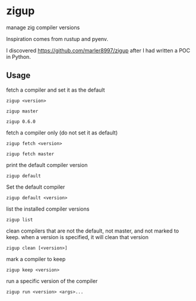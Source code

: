 # zigup
manage zig compiler versions

Inspiration comes from rustup and pyenv. 

I discovered https://github.com/marler8997/zigup after I had written a POC in Python.

## Usage

fetch a compiler and set it as the default

```shell
zigup <version>
  
zigup master
  
zigup 0.6.0
```

fetch a compiler only (do not set it as default)

  
```shell
zigup fetch <version>
  
zigup fetch master
```

print the default compiler version

  
```shell
zigup default
```
  
Set the default compiler

  
```shell
zigup default <version>
```
  
list the installed compiler versions


```shell
zigup list
```
  
clean compilers that are not the default, not master, and not marked to keep. when a version is specified, it will clean that version

  
```shell
zigup clean [<version>]
```

mark a compiler to keep

  
  
```shell
zigup keep <version>
```
  

run a specific version of the compiler

  
```shell
zigup run <version> <args>...
```
